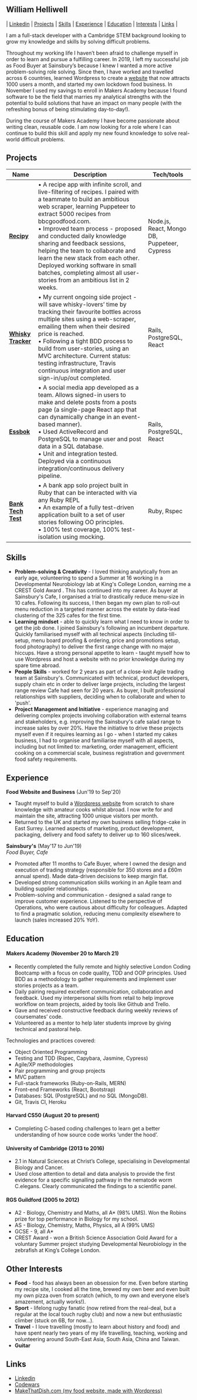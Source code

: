 ## William Helliwell

| [Linkedin](https://www.linkedin.com/in/will-helliwell-671807130/) | [Projects](#Projects) | [Skills](#Skills) | [Experience](#Experience) | [Education](#Education) | [Interests](#Interests) | [Links](#Links) |

I am a full-stack developer with a Cambridge STEM background looking to grow my knowledge and skills by solving difficult problems.

Throughout my working life I haven’t been afraid to challenge myself in order to learn and pursue a fulfilling career. In 2019, I Ieft my successful job as Food Buyer at Sainsbury’s because I knew I wanted a more active problem-solving role solving. Since then, I have worked and travelled across 6 countries, learned Wordpress to create a [website](https://makethatdish.com/) that now attracts 1000 users a month, and started my own lockdown food business. In November I used my savings to enroll in Makers Academy because I found software to be the field that marries my analytical strengths with the potential to build solutions that have an impact on many people (with the refreshing bonus of being stimulating day-to-day!).

During the course of Makers Academy I have become passionate about writing clean, reusable code. I am now looking for a role where I can continue to build this skill and apply my new found knowledge to solve real-world difficult problems.



## Projects


| Name                         | Description       | Tech/tools        |
| ---------------------------- | ----------------- | ----------------- |
| [**Recipy**](https://github.com/Will-Helliwell/Recipy) | • A recipe app with infinite scroll, and  live-filtering of recipes. I paired with a teammate to build an ambitious web scraper, learning Puppeteer to extract 5000 recipes from bbcgoodfood.com. <br> • Improved team process - proposed and conducted daily knowledge sharing and feedback sessions, helping the team to collaborate and learn the new stack from each other. Deployed working software in small batches, completing almost all user-stories from an ambitious list in 2 weeks. | Node.js, React, Mongo DB, Puppeteer, Cypress|
| [**Whisky Tracker**](https://github.com/Will-Helliwell/whisky_tracker) | • My current ongoing side project - will save whisky-lovers’ time by tracking their favourite bottles across multiple sites using a web-scraper, emailing them when their desired price is reached. <br>• Following a tight BDD process to build from user-stories, using an MVC architecture. Current status: testing infrastructure, Travis continuous integration and user sign-in/up/out completed.| Rails, PostgreSQL, React |
| [**Essbok**](https://github.com/Will-Helliwell/essbok) | • A social media app developed as a team. Allows signed-in users to make and delete posts from a posts page (a single-page React app  that can dynamically change in an event-based manner).<br>• Used ActiveRecord and PostgreSQL to manage user and post data in a SQL database. <br>• Unit and integration tested. Deployed via a continuous integration/continuous delivery pipeline. | Rails, PostgreSQL, React |
| [**Bank Tech Test**](https://github.com/Will-Helliwell/bank_tech_test) | • A bank app solo project built in Ruby that can be interacted with via any Ruby REPL <br>• An example of a fully test-driven application built to a set of user stories following OO principles.<br>• 100% test coverage, 100% test-isolation using mocking. | Ruby, Rspec |




## Skills

- **Problem-solving & Creativity** - I loved thinking analytically from an early age, volunteering to spend a Summer at 16 working in a Developmental Neurobiology lab at King's College London, earning me  a CREST Gold Award . This has continued into my career. As buyer at Sainsbury's Cafe, I organised a trial to drastically reduce menu-size in 10 cafes. Following its success, I then began my own plan to roll-out menu reduction in a targeted manner across the estate by data-lead clustering of the 325 cafes for the first time.
- **Learning mindset** - able to quickly learn what I need to know in order to get the job done. I joined Sainsbury's following an incumbent departure. Quickly familiarised myself with all technical aspects (including till-setup, menu board proofing & ordering, price and promotions setup, food photography) to deliver the first range change with no major hiccups. Have a strong personal appetite to learn - taught myself how to use Wordpress and host a website with no prior knowledge during my spare time abroad.
- **People Skills** - worked for 2 years as part of a close-knit Agile trading team at Sainsbury's. Communicated with technical, product developers, supply chain etc in order to deliver large projects, including the largest range review Cafe had seen for 20 years. As buyer, I built professional relationships with suppliers, deciding when to collaborate and when to 'push'.
- **Project Management and Initiative** - experience managing and delivering complex projects involving collaboration with external teams and stakeholders, e.g. improving the Sainsbury's cafe salad range to increase sales by over 20%. Have the initiative to drive these projects myself even if it requires learning as I go - when I started my cakes business, I had to organise and familiarise myself with all aspects, including but not limited to: marketing, order management, efficient cooking on a commercial scale, business registration and government food safety requirements.

## Experience

**Food Website and Business** (Jun'19 to Sep'20)  

- Taught myself to build a [Wordpress website](https://makethatdish.com/) from scratch to share knowledge with amateur cooks whilst abroad. I now write for and maintain the site, attracting 1000 unique visitors per month.<br>
- Returned to the UK and started my own business selling fridge-cake in East Surrey. Learned aspects of marketing, product development, packaging, delivery and food safety to deliver up to 160 slices/week.

**Sainsbury's** (May'17 to Jun'19)  
_Food Buyer, Cafe_

- Promoted after 11 months to Cafe Buyer, where I owned the design and execution of trading strategy (responsible for 350 stores and a £60m annual spend). Made data-driven decisions to keep margin flat.<br>
- Developed strong communication skills working in an Agile team and building supplier relationships.<br>
- Problem-solving and communication -  designed a salad range to improve customer experience. Listened to the perspective of Operations, who were cautious about difficulty for colleagues. Adapted to find a pragmatic solution, reducing menu complexity elsewhere to launch (sales increased 20% YoY).

## Education

#### Makers Academy (November 20 to March 21)

- Recently completed the fully remote and highly selective London Coding Bootcamp with a focus on code quality, TDD and OOP principles. Used BDD as a methodology to gather requirements and implement user stories projects as a team.<br>
- Daily pairing required excellent communication, collaboration and feedback. Used my interpersonal skills from retail to help improve workflow on team projects, aided by tools like Github and Trello.<br>
- Gave and received constructive feedback during weekly reviews of coursemates’ code. <br>
- Volunteered as a mentor to help later students improve by giving technical and pastoral help.

Technologies and practices covered:
- Object Oriented Programming
- Testing and TDD (Rspec, Capybara, Jasmine, Cypress)
- Agile/XP methodologies
- Pair programming and group projects
- MVC pattern
- Full-stack frameworks (Ruby-on-Rails, MERN)
- Front-end Frameworks (React, Bootstrap)
- Databases: SQL (PostgreSQL) and no SQL (MongoDB).
- Git, Travis CI, Heroku

#### Harvard CS50 (August 20 to present)

- Completing C-based coding challenges to learn get a better understanding of how source code works ‘under the hood’.<br>

#### University of Cambridge (2013 to 2016)

- 2.1 in  Natural Sciences at Christ’s College, specialising in Developmental Biology and Cancer.<br>
- Used close attention to detail and data analysis to provide the first evidence for a specific signalling pathway in the nematode worm C.elegans. Clearly communicated the findings to a scientific panel.

#### RGS Guildford (2005 to 2012)

- A2 - Biology, Chemistry and Maths, all A* (98% UMS). Won the Robins prize for top performance in Biology for my school.
- AS - Biology, Chemistry, Maths, Physics, all A (99% UMS)
- GCSE - 9, all A*
- CREST Award - won a British Science Association Gold Award for a voluntary Summer project studying Developmental Neurobiology in the zebrafish at King’s College London.

## Other Interests

- **Food** - food has always been an obsession for me. Even before starting my recipe site, I cooked all the time, brewed my own beer and even built my own pizza oven from scratch (which, to my own and everyone else’s amazement, actually works!).
- **Sport** - lifelong rugby fanatic (now retired from the real-deal, but a regular at the local touch rugby club) and now a new but enthusiastic climber (stuck on 6B, for now…).
- **Travel** - I love travelling (mostly to learn about history and food) and have spent nearly two years of my life travelling, teaching, working and volunteering around South-East Asia, South Asia, China and Taiwan.
- **Guitar**

## Links
- [Linkedin](https://www.linkedin.com/in/will-helliwell-671807130/)
- [Codewars](https://www.codewars.com/users/Will%20Helliwell)
- [MakeThatDish.com (my food website, made with Wordpress)](https://makethatdish.com/)

